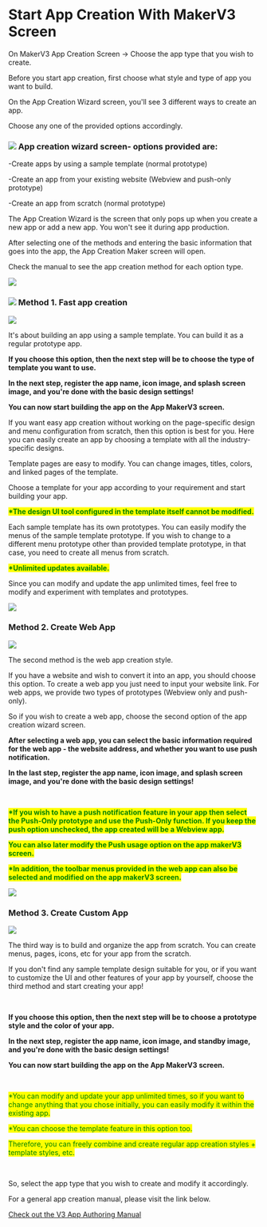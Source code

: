 # Start App Creation With MakerV3 Screen

On MakerV3 App Creation Screen -> Choose the app type that you wish to create.

Before you start app creation, first choose what style and type of app you want to build.

On the App Creation Wizard screen, you'll see 3 different ways to create an app.&#x20;

Choose any one of the provided options accordingly.&#x20;



### ![](<../../.gitbook/assets/단락1-1 (1).png>) App creation wizard screen- options provided are:

\-Create apps by using a sample template (normal prototype)

\-Create an app from your existing website (Webview and push-only prototype)&#x20;

\-Create an app from scratch (normal prototype)



The App Creation Wizard is the screen that only pops up when you create a new app or add a new app. You won't see it during app production.

After selecting one of the methods and entering the basic information that goes into the app, the  App Creation Maker screen will open.

Check the manual to see the app creation method for each option type.

![](<../../.gitbook/assets/구분선 (1) (1) (1).PNG>)

### ![](<../../.gitbook/assets/단락1-1 (1).png>) Method 1. Fast app creation

![](../../.gitbook/assets/제작마법사1.png)

It's about building an app using a sample template. You can build it as a regular prototype app.&#x20;

**If you choose this option, then the next step will be to choose the type of template you want to use.**

**In the next step, register the app name, icon image, and splash screen image, and you're done with the basic design settings!**

**You can now start building the app on the App MakerV3 screen.**



If you want easy app creation without working on the page-specific design and menu configuration from scratch, then this option is best for you. Here you can easily create an app by choosing a template with all the industry-specific designs.

Template pages are easy to modify. You can change images, titles, colors, and linked pages of the template.

Choose a template for your app according to your requirement and start building your app.&#x20;



<mark style="color:green;">**\*The design UI tool configured in the template itself cannot be modified.**</mark>

Each sample template has its own prototypes. You can easily modify the menus of the sample template prototype. If you wish to change to a different menu prototype other than provided template prototype, in that case, you need to create all menus from scratch.&#x20;

<mark style="color:green;">**\*Unlimited updates available.**</mark>

Since you can modify and update the app unlimited times, feel free to modify and experiment with templates and prototypes.

![](<../../.gitbook/assets/구분선 (1) (1) (1).PNG>)

### &#x20; Method 2. Create Web App

![](../../.gitbook/assets/제작마법사2.png)

The second method is the web app creation style.

If you have a website and wish to convert it into an app, you should choose this option. To create a web app you just need to input your website link. For web apps, we provide two types of prototypes (Webview only and push-only).

So if you wish to create a web app, choose the second option of the app creation wizard screen.

**After selecting a web app, you can select the basic information required for the web app - the website address, and whether you want to use push notification.**

**In the last step, register the app name, icon image, and splash screen image, and you're done with the basic design settings!**

**​**

<mark style="color:green;">**\*If you wish to have a push notification feature in your app then select the Push-Only prototype and use the Push-Only function. If you keep the push option unchecked, the app created will be a Webview app.**</mark>&#x20;

<mark style="color:green;">**You can also later modify the Push usage option on the app makerV3 screen.**</mark> &#x20;

<mark style="color:green;">**\*In addition, the toolbar menus provided in the web app can also be selected and modified on the app makerV3 screen.**</mark>&#x20;

![](<../../.gitbook/assets/구분선 (1) (1) (1).PNG>)

###  Method 3. Create Custom App

![](../../.gitbook/assets/제작마법사3.png)

The third way is to build and organize the app from scratch. You can create menus, pages, icons, etc for your app from the scratch.&#x20;

If you don't find any sample template design suitable for you, or if you want to customize the UI and other features of your app by yourself, choose the third method and start creating your app!

​

**If you choose this option, then the next step will be to choose a prototype style and the color of your app.**

**In the next step, register the app name, icon image, and standby image, and you're done with the basic design settings!**

**You can now start building the app on the App MakerV3 screen.**

**​**

<mark style="color:green;">\*You can modify and update your app unlimited times, so if you want to change anything that you chose initially, you can easily modify it within the existing app.</mark>

<mark style="color:green;">\*You can choose the template feature in this option too.</mark> &#x20;

<mark style="color:green;">Therefore, you can freely combine and create regular app creation styles + template styles, etc.</mark>

**​**

So, select the app type that you wish to create and modify it accordingly.

For a general app creation manual, please visit the link below.

[Check out the V3 App Authoring Manual ](guide.md)

